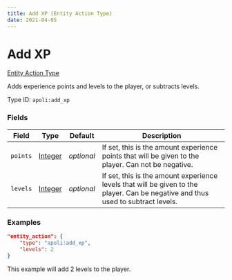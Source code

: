 ```yaml
---
title: Add XP (Entity Action Type)
date: 2021-04-05
---
```


# Add XP

[Entity Action Type](../entity_action_types.md)

Adds experience points and levels to the player, or subtracts levels.

Type ID: `apoli:add_xp`

### Fields

Field  | Type | Default | Description
-------|------|---------|------------
`points` | [Integer](../data_types/integer.md) | _optional_ | If set, this is the amount experience points that will be given to the player. Can not be negative.
`levels` | [Integer](../data_types/integer.md) | _optional_ | If set, this is the amount experience levels that will be given to the player. Can be negative and thus used to subtract levels.

### Examples

```json
"entity_action": {
    "type": "apoli:add_xp",
    "levels": 2
}
```

This example will add 2 levels to the player.
